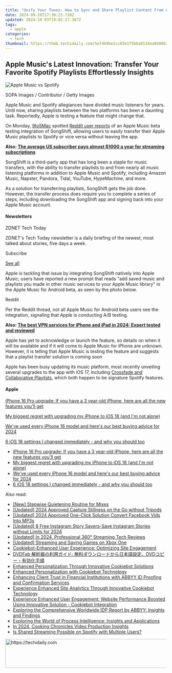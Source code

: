 ```yaml
---
title: "Unify Your Tunes: How to Sync and Share Playlist Content From Apple Music to YouTube Music Effortlessly"
date: 2024-09-26T17:30:23.738Z
updated: 2024-10-03T19:02:27.387Z
tags:
  - apple
categories:
  - tech
thumbnail: https://thmb.techidaily.com/5ef4b9be2cc03e1f5bba8134aa6b00b2355f4bf8946df71748d869f7b05769b2.jpg
---
```


## Apple Music's Latest Innovation: Transfer Your Favorite Spotify Playlists Effortlessly  Insights

![Apple Music vs Spotify](https://www.zdnet.com/a/img/resize/20208d4f7b9180bf1fee31cecdfda2a8a3a25c8f/2024/02/20/618115a7-821b-48b8-98e5-2cbeb5669c56/gettyimages-1232387119.jpg?auto=webp&width=1280)

SOPA Images / Contributor / Getty Images

Apple Music and Spotify allegiances have divided music listeners for years. Until now, sharing playlists between the two platforms has been a daunting task. Reportedly, Apple is testing a feature that might change that. 

On Monday, [9to5Mac](https://9to5mac.com/2024/02/19/apple-music-spotify-playlists-music-transfer/) spotted [Reddit user reports](https://www.reddit.com/r/AppleMusic/comments/1at8g93/apple%5Fmusic%5F470beta%5F1359%5Ffor%5Fandroid%5Fapple/#iossharentf) of an Apple Music beta testing integration of SongShift, allowing users to easily transfer their Apple Music playlists to Spotify or vice versa without leaving the app. 

**Also: [The average US subscriber pays almost $1000 a year for streaming subscriptions](https://www.zdnet.com/home-and-office/home-entertainment/the-average-us-subscriber-pays-almost-1000-a-year-for-streaming-subscriptions/)**

SongShift is a third-party app that has long been a staple for music transfers, with the ability to transfer playlists to and from nearly all music listening platforms in addition to Apple Music and Spotify, including Amazon Music, Napster, Pandora, Tidal, YouTube, HypeMachine, and more. 

As a solution for transferring playlists, SongShift gets the job done. However, the transfer process does require you to complete a series of steps, including downloading the SongShift app and signing back into your Apple Music account. 

#### Newsletters

ZDNET Tech Today

ZDNET's Tech Today newsletter is a daily briefing of the newest, most talked about stories, five days a week.

 Subscribe

[See all](https://www.zdnet.com/newsletters/)

Apple is tackling that issue by integrating SongShift natively into Apple Music; users have reported a new prompt that reads "add saved music and playlists you made in other music services to your Apple Music library" in the Apple Music for Android beta, as seen by the photo below. 

Reddit

Per the Reddit thread, not all Apple Music for Android beta users see the integration, signaling that Apple is conducting A/B testing. 

**Also: [The best VPN services for iPhone and iPad in 2024: Expert tested and reviewed](https://www.zdnet.com/article/best-iphone-vpn/)**

Apple has yet to acknowledge or launch the feature, so details on when it will be available and if it will come to Apple Music for iPhone are unknown. However, it is telling that Apple Music is testing the feature and suggests that a playlist transfer solution is coming soon

Apple has been busy updating its music platform, most recently unveiling several upgrades to the app with iOS 17, including [Crossfade and Collaborative Playlists](https://www.zdnet.com/article/this-ios-17-apple-music-feature-is-the-only-reason-i-updated-my-iphone/), which both happen to be signature Spotify features. 

#### Apple

[iPhone 16 Pro upgrade: If you have a 3 year-old iPhone, here are all the new features you'll get](https://www.zdnet.com/article/iphone-16-pro-and-pro-max-hands-on/ "iPhone 16 Pro upgrade: If you have a 3 year-old iPhone, here are all the new features you'll get")

[My biggest regret with upgrading my iPhone to iOS 18 (and I'm not alone)](https://www.zdnet.com/article/my-biggest-regret-with-upgrading-my-iphone-to-ios-18-and-im-not-alone/ "My biggest regret with upgrading my iPhone to iOS 18 (and I'm not alone)")

[We've used every iPhone 16 model and here's our best buying advice for 2024](https://www.zdnet.com/article/iphone-16-pro-max-buying-advice-2024/ "We've used every iPhone 16 model and here's our best buying advice for 2024")

[6 iOS 18 settings I changed immediately - and why you should too](https://www.zdnet.com/article/6-ios-18-settings-i-changed-immediately-and-why-you-should-too/ "6 iOS 18 settings I changed immediately - and why you should too")

* [iPhone 16 Pro upgrade: If you have a 3 year-old iPhone, here are all the new features you'll get](https://www.zdnet.com/article/iphone-16-pro-and-pro-max-hands-on/ "iPhone 16 Pro upgrade: If you have a 3 year-old iPhone, here are all the new features you'll get")
* [My biggest regret with upgrading my iPhone to iOS 18 (and I'm not alone)](https://www.zdnet.com/article/my-biggest-regret-with-upgrading-my-iphone-to-ios-18-and-im-not-alone/ "My biggest regret with upgrading my iPhone to iOS 18 (and I'm not alone)")
* [We've used every iPhone 16 model and here's our best buying advice for 2024](https://www.zdnet.com/article/iphone-16-pro-max-buying-advice-2024/ "We've used every iPhone 16 model and here's our best buying advice for 2024")
* [6 iOS 18 settings I changed immediately - and why you should too](https://www.zdnet.com/article/6-ios-18-settings-i-changed-immediately-and-why-you-should-too/ "6 iOS 18 settings I changed immediately - and why you should too")

<ins class="adsbygoogle"
     style="display:block"
     data-ad-format="autorelaxed"
     data-ad-client="ca-pub-7571918770474297"
     data-ad-slot="1223367746"></ins>

<ins class="adsbygoogle"
     style="display:block"
     data-ad-client="ca-pub-7571918770474297"
     data-ad-slot="8358498916"
     data-ad-format="auto"
     data-full-width-responsive="true"></ins>

<span class="atpl-alsoreadstyle">Also read:</span>
<div><ul>
<li><a href="https://extra-approaches.techidaily.com/new-stepwise-quietening-routine-for-mixes/"><u>[New] Stepwise Quietening Routine for Mixes</u></a></li>
<li><a href="https://facebook-video-footage.techidaily.com/updated-2024-approved-capture-stillness-on-the-go-without-tripods/"><u>[Updated] 2024 Approved Capture Stillness on the Go without Tripods</u></a></li>
<li><a href="https://facebook-video-content.techidaily.com/updated-2024-approved-one-click-solution-convert-facebook-vids-into-mp3s/"><u>[Updated] 2024 Approved One-Click Solution Convert Facebook Vids Into MP3s</u></a></li>
<li><a href="https://instagram-clips.techidaily.com/updated-8-free-instagram-story-savers-save-instagram-stories-without-limits-for-2024/"><u>[Updated] 8 Free Instagram Story Savers-Save Instagram Stories without Limits for 2024</u></a></li>
<li><a href="https://fox-hovers.techidaily.com/updated-in-2024-professional-360-streaming-tech-reviews/"><u>[Updated] In 2024, Professional 360° Streaming Tech Reviews</u></a></li>
<li><a href="https://screen-recording.techidaily.com/updated-streaming-and-saving-games-on-xbox-one/"><u>[Updated] Streaming and Saving Games on Xbox One</u></a></li>
<li><a href="https://some-tips.techidaily.com/cookiebot-enhanced-user-experience-optimizing-site-engagement/"><u>Cookiebot-Enhanced User Experience: Optimizing Site Engagement</u></a></li>
<li><a href="https://vp-tips.techidaily.com/dvdfab-dvd/"><u>DVDFab 解析器の利用ガイド: 無料ダウンロードから日本語設定、DVDコピー・有効化手順</u></a></li>
<li><a href="https://some-tips.techidaily.com/enhanced-personalization-through-innovative-cookiebot-solutions/"><u>Enhanced Personalization Through Innovative Cookiebot Solutions</u></a></li>
<li><a href="https://some-tips.techidaily.com/enhanced-personalization-with-cookiebot-technology/"><u>Enhanced Personalization with Cookiebot Technology</u></a></li>
<li><a href="https://some-tips.techidaily.com/enhancing-client-trust-in-financial-institutions-with-abbyy-id-proofing-and-confirmation-services/"><u>Enhancing Client Trust in Financial Institutions with ABBYY ID Proofing and Confirmation Services</u></a></li>
<li><a href="https://some-tips.techidaily.com/experience-enhanced-site-analytics-through-innovative-cookiebot-technology/"><u>Experience Enhanced Site Analytics Through Innovative Cookiebot Technology</u></a></li>
<li><a href="https://some-tips.techidaily.com/experience-enhanced-user-engagement-website-performance-boosted-using-innovative-solution-cookiebot-integration/"><u>Experience Enhanced User Engagement: Website Performance Boosted Using Innovative Solution - Cookiebot Integration</u></a></li>
<li><a href="https://some-tips.techidaily.com/exploring-the-comprehensive-worldwide-idp-report-by-abbyy-insights-and-findings/"><u>Exploring the Comprehensive Worldwide IDP Report by ABBYY: Insights and Findings</u></a></li>
<li><a href="https://some-tips.techidaily.com/exploring-the-world-of-process-intelligence-insights-and-applications/"><u>Exploring the World of Process Intelligence: Insights and Applications</u></a></li>
<li><a href="https://youtube-blog.techidaily.com/24-cooking-chronicles-video-production-insights/"><u>In 2024, Cooking Chronicles Video Production Insights</u></a></li>
<li><a href="https://techtrends.techidaily.com/is-shared-streaming-possible-on-spotify-with-multiple-users/"><u>Is Shared Streaming Possible on Spotify with Multiple Users?</u></a></li>
</ul></div>

<!-- affiliate ads begin -->
<a href="https://appsumo.8odi.net/c/5597632/2111968/7443" target="_top" id="2111968">
  <img src="//a.impactradius-go.com/display-ad/7443-2111968" border="0" alt="https://techidaily.com" width="728" height="90"/>
</a>
<img height="0" width="0" src="https://appsumo.8odi.net/i/5597632/2111968/7443" style="position:absolute;visibility:hidden;" border="0" />
<!-- affiliate ads end -->


